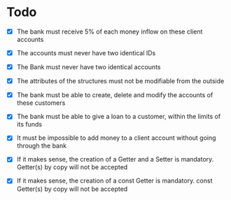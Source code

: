 
# Todo

* [x] The bank must receive 5% of each money inflow on these client accounts

* [x] The accounts must never have two identical IDs
* [x] The Bank must never have two identical accounts

* [x] The attributes of the structures must not be modifiable from the outside

* [x] The bank must be able to create, delete and modify the accounts of these customers

* [x] The bank must be able to give a loan to a customer, within the limits of its funds

* [x]  It must be impossible to add money to a client account without going through the bank

* [x]  If it makes sense, the creation of a Getter and a Setter is mandatory. Getter(s) by
    copy will not be accepted

* [x]  If it makes sense, the creation of a const Getter is mandatory. const Getter(s) by
    copy will not be accepted